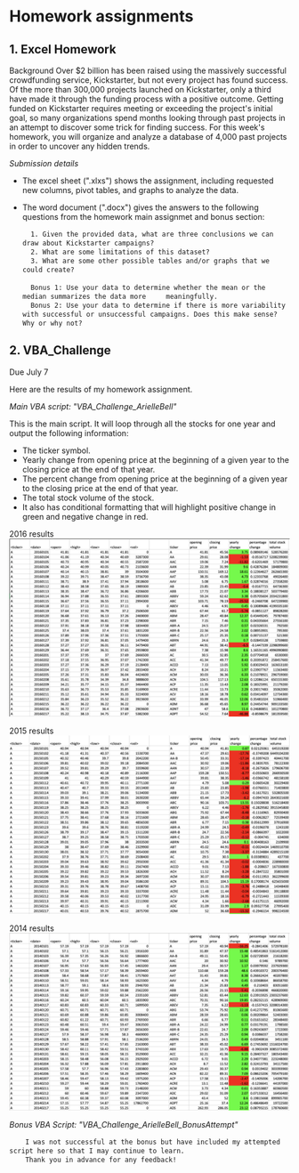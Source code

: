 # Homework assignments 


## 1. Excel Homework 

Background 
Over $2 billion has been raised using the massively successful crowdfunding service, Kickstarter, but not every project has found success. Of the more than 300,000 projects launched on Kickstarter, only a third have made it through the funding process with a positive outcome.
Getting funded on Kickstarter requires meeting or exceeding the project's initial goal, so many organizations spend months looking through past projects in an attempt to discover some trick for finding success. For this week's homework, you will organize and analyze a database of 4,000 past projects in order to uncover any hidden trends.

*Submission details* 

* The excel sheet (".xlxs") shows the assignment, including requested new columns, pivot tables, and graphs to analyze the data. 

* The word document (".docx") gives the answers to the following questions from the homework main assignmet and bonus section:  

        1. Given the provided data, what are three conclusions we can draw about Kickstarter campaigns?
        2. What are some limitations of this dataset?
        3. What are some other possible tables and/or graphs that we could create?

        Bonus 1: Use your data to determine whether the mean or the median summarizes the data more     meaningfully.
        Bonus 2: Use your data to determine if there is more variability with successful or unsuccessful campaigns. Does this make sense? Why or why not?
    
    
## 2. VBA_Challenge 
Due July 7 

Here are the results of my homework assignment. 

*Main VBA script: "VBA_Challenge_ArielleBell"*

This is the main script. It will loop through all the stocks for one year and output the following information:

- The ticker symbol.
- Yearly change from opening price at the beginning of a given year to the closing price at the end of that year.
- The percent change from opening price at the beginning of a given year to the closing price at the end of that year.
- The total stock volume of the stock.
- It also has conditional formatting that will highlight positive change in green and negative change in red.

2016 results ![](https://github.com/ArielleEagan/NU_DataScience_Bootcamp/blob/abf2078c0b3bb5e855b9db812152bd63274b5cbe/2016%20results.png)

2015 results ![](https://github.com/ArielleEagan/NU_DataScience_Bootcamp/blob/abf2078c0b3bb5e855b9db812152bd63274b5cbe/2015%20results.png)

2014 results ![](https://github.com/ArielleEagan/NU_DataScience_Bootcamp/blob/abf2078c0b3bb5e855b9db812152bd63274b5cbe/2014%20results.png)



*Bonus VBA Script: "VBA_Challenge_ArielleBell_BonusAttempt"*

        I was not successful at the bonus but have included my attempted script here so that I may continue to learn. 
        Thank you in advance for any feedback!

